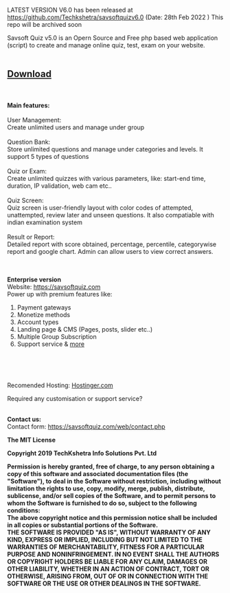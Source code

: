LATEST VERSION V6.0 has been released at https://github.com/Techkshetra/savsoftquizv6.0 (Date: 28th Feb 2022 )
This repo will be archived soon

Savsoft Quiz v5.0 is an Opern Source and Free php based web application (script) to create and manage online quiz, test, exam on your website.<br>
<br>

<h2><a href="https://github.com/dineshkummarc/savsoftquiz_v5/archive/master.zip">Download</a></h2>

<br><br>
<strong>Main features:</strong><br>
<br>
 User Management: <br>
Create unlimited users and manage under group
<br><br>
 Question Bank: <br>
Store unlimited questions and manage under categories and levels. It support 5 types of questions
<br><br>
 Quiz or Exam: <br>
Create unlimited quizzes with various parameters, like: start-end time, duration, IP validation, web cam etc..
<br><br>
 Quiz Screen: <br>
Quiz screen is user-friendly layout with color codes of attempted, unattempted, review later and unseen questions. It also compatiable with indian examination system
<br><br>
 Result or Report: <br>
Detailed report with score obtained, percentage, percentile, categorywise report and google chart. Admin can allow users to view correct answers.
<br>
<br><br>

<strong>Enterprise version</strong><br> 
Website: <a href="https://savsoftquiz.com">https://savsoftquiz.com</a> <br> 
Power up with premium features like:<br> 
1) Payment gateways<br> 
2) Monetize methods<br> 
3) Account types<br> 
4) Landing page & CMS (Pages, posts, slider etc..)<br> 
5) Multiple Group Subscription<br> 
6) Support service & <a href="https://savsoftquiz.com">more</a><br> <br> 

<br><br>

Recomended Hosting: <a href="https://hostinger.in?REFERRALCODE=1BHARPINDER47">Hostinger.com</a>

Required any customisation or support service?<br><br>

<strong>Contact us:</strong><br>
Contact form: <a href="https://savsoftquiz.com/web/contact.php">https://savsoftquiz.com/web/contact.php</a><br>

<strong>The MIT License</stron><br> 

Copyright 2019 TechKshetra Info Solutions Pvt. Ltd<br> 

Permission is hereby granted, free of charge, to any person obtaining a copy of this software and associated documentation files (the "Software"), to deal in the Software without restriction, including without limitation the rights to use, copy, modify, merge, publish, distribute, sublicense, and/or sell copies of the Software, and to permit persons to whom the Software is furnished to do so, subject to the following conditions:
<br>
The above copyright notice and this permission notice shall be included in all copies or substantial portions of the Software.
<br>
THE SOFTWARE IS PROVIDED "AS IS", WITHOUT WARRANTY OF ANY KIND, EXPRESS OR IMPLIED, INCLUDING BUT NOT LIMITED TO THE WARRANTIES OF MERCHANTABILITY, FITNESS FOR A PARTICULAR PURPOSE AND NONINFRINGEMENT. IN NO EVENT SHALL THE AUTHORS OR COPYRIGHT HOLDERS BE LIABLE FOR ANY CLAIM, DAMAGES OR OTHER LIABILITY, WHETHER IN AN ACTION OF CONTRACT, TORT OR OTHERWISE, ARISING FROM, OUT OF OR IN CONNECTION WITH THE SOFTWARE OR THE USE OR OTHER DEALINGS IN THE SOFTWARE.
<br><br>
